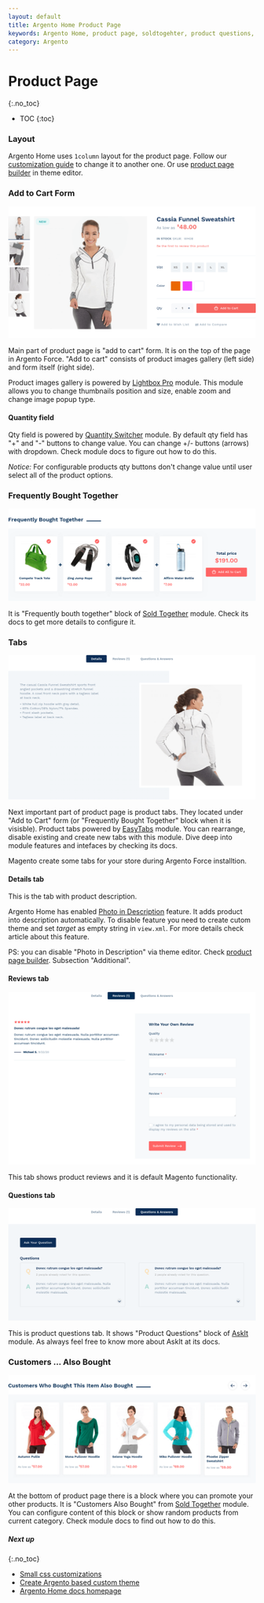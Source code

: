 ```yaml
---
layout: default
title: Argento Home Product Page
keywords: Argento Home, product page, soldtogehter, product questions, tabs
category: Argento
---
```


# Product Page
{:.no_toc}

* TOC
{:toc}

### Layout

Argento Home uses `1column` layout for the product page. Follow our [customization guide](/m2/argento/customization/change-page-layout/)
to change it to another one. Or use [product page builder](/m2/argento/customization/theme-editor/#product-page-builder) in theme editor.

### Add to Cart Form

![Add to cart form](/images/m2/argento/home/product/add-form.png)

Main part of product page is "add to cart" form. It is on the top of the page  in Argento Force. "Add to cart" consists of product images gallery (left side) and form itself (right side).

Product images gallery is powered by [Lightbox Pro](/m2/extensions/lightboxpro/) module. This module allows you to change thumbnails position and size, enable zoom and change image popup type.

#### Quantity field

Qty field is powered by [Quantity Switcher](/m2/extensions/qty-switcher/) module. By default qty field has "+" and "-" buttons to change value. You can change +/- buttons (arrows) with dropdown. Check module docs to figure out how to do this.

*Notice:* For configurable products qty buttons don't change value until user select all of the product options.

### Frequently Bought Together

![Frequently Bought Together](/images/m2/argento/home/product/bought-together.png)

It is "Frequently bouth together" block of [Sold Together](/m2/extensions/soldtogether/) module. Check its docs to get more details to configure it.

### Tabs

![Tabs](/images/m2/argento/home/product/tabs.png)

Next important part of product page is product tabs. They located under "Add to Cart" form (or "Frequently Bought Together" block when it is visisble). Product tabs powered by [EasyTabs](m2/extensions/easytabs/) module. You can rearrange, disable existing and create new tabs with this module. Dive deep into module features and intefaces by checking its docs.

Magento create some tabs for your store during Argento Force installtion.

#### Details tab

This is the tab with product description.

Argento Home has enabled [Photo in Description](/m2/argento/customization/add-photo-in-description/) feature. It adds product into description automatically. To disable feature you need to create cutom theme and set *target* as empty string in `view.xml`. For more details check article about this feature.

PS: you can disable "Photo in Description" via theme editor. Check [product page builder](/m2/argento/customization/theme-editor/#product-page-builder). Subsection "Additional".

#### Reviews tab

![Reviews tab](/images/m2/argento/home/product/tab-reviews.png)

This tab shows product reviews and it is default Magento functionality.

#### Questions tab

![Questions tab](/images/m2/argento/home/product/tab-questions.png)

This is product questions tab. It shows "Product Questions" block of [AskIt](/m2/extensions/askit/) module. As always feel free to know more about AskIt at its docs.

### Customers ... Also Bought

![Customer Also Bought](/images/m2/argento/home/product/customers-also-bought.png)

At the bottom of product page there is a block where you can promote your other products. It is "Customers Also Bought" from [Sold Together](/m2/extensions/soldtogether/) module. You can configure content of this block or show random products from current category. Check module docs to find out how to do this.

##### Next up
{:.no_toc}

- [Small css customizations](/m2/argento/customization/custom-css/)
- [Create Argento based custom theme](/m2/argento/customization/custom-theme/)
- [Argento Home docs homepage](/m2/argento/home/)

